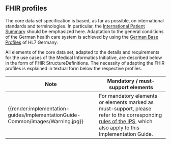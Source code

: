 ## FHIR profiles

The core data set specification is based, as far as possible, on international standards and terminologies. In particular, the [International Patient Summary](http://hl7.org/fhir/uv/ips/history.html) should be emphasized here. Adaptation to the general conditions of the German health care system is achieved by using the [German Base Profiles](https://simplifier.net/basisprofil-de-r4) of HL7 Germany.

All elements of the core data set, adapted to the details and requirements for the use cases of the Medical Informatics Initiative, are described below in the form of FHIR StructureDefinitions. The necessity of adapting the FHIR profiles is explained in textual form below the respective profiles.


| Note | Mandatory / must-support elements |
|---------|---------------------|
| {{render:implementation-guides/ImplementationGuide-Common/images/Warning.jpg}} | For mandatory elements or elements marked as must-support, please refer to the corresponding [rules of the IPS](http://hl7.org/fhir/uv/ips/STU1/design.html#must-support), which also apply to this Implementation Guide. |

<br><br>